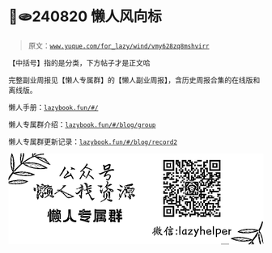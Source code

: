 # 🎈🫓240820 懒人风向标

> 原文：[`www.yuque.com/for_lazy/wind/vmy628zq8mshvirr`](https://www.yuque.com/for_lazy/wind/vmy628zq8mshvirr)

【中括号】指的是分类，下方帖子才是正文哈

完整副业周报见【懒人专属群】的【懒人副业周报】，含历史周报合集的在线版和离线版。

懒人手册：[`lazybook.fun/#/`](https://lazybook.fun/#/)

懒人专属群介绍：[`lazybook.fun/#/blog/group`](https://lazybook.fun/#/blog/group)

懒人专属群更新记录：[`lazybook.fun/#/blog/record2`](https://lazybook.fun/#/blog/record2)

![](img/b450cfcae9c96e02bebcecd54e7093e7.png)